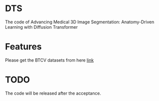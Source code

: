# DTS
The code of Advancing Medical 3D Image Segmentation: Anatomy-Driven Learning with Diffusion Transformer

# Features
Please get the BTCV datasets from here [link](https://www.synapse.org/#!Synapse:syn3193805/wiki/217789) 



# TODO
 The code will be released after the acceptance.
